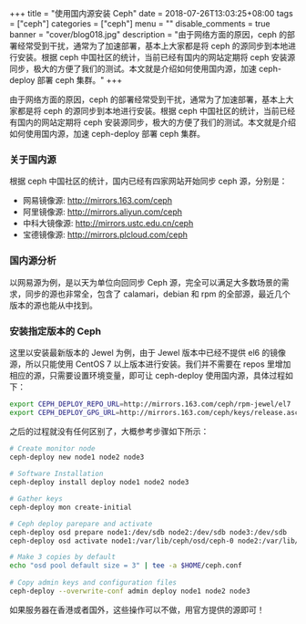 +++
title = "使用国内源安装 Ceph"
date = 2018-07-26T13:03:25+08:00
tags = ["ceph"]
categories = ["ceph"]
menu = ""
disable_comments = true
banner = "cover/blog018.jpg"
description = "由于网络方面的原因，ceph 的部署经常受到干扰，通常为了加速部署，基本上大家都是将 ceph 的源同步到本地进行安装。根据 ceph 中国社区的统计，当前已经有国内的网站定期将 ceph 安装源同步，极大的方便了我们的测试。本文就是介绍如何使用国内源，加速 ceph-deploy 部署 ceph 集群。"
+++



由于网络方面的原因，ceph 的部署经常受到干扰，通常为了加速部署，基本上大家都是将 ceph 的源同步到本地进行安装。根据 ceph 中国社区的统计，当前已经有国内的网站定期将 ceph 安装源同步，极大的方便了我们的测试。本文就是介绍如何使用国内源，加速 ceph-deploy 部署 ceph 集群。

### 关于国内源
根据 ceph 中国社区的统计，国内已经有四家网站开始同步 ceph 源，分别是：

- 网易镜像源: <http://mirrors.163.com/ceph>
- 阿里镜像源: <http://mirrors.aliyun.com/ceph>
- 中科大镜像源: <http://mirrors.ustc.edu.cn/ceph>
- 宝德镜像源: <http://mirrors.plcloud.com/ceph>

### 国内源分析

以网易源为例，是以天为单位向回同步 Ceph 源，完全可以满足大多数场景的需求，同步的源也非常全，包含了 calamari，debian 和 rpm 的全部源，最近几个版本的源也能从中找到。

### 安装指定版本的 Ceph
这里以安装最新版本的 Jewel 为例，由于 Jewel 版本中已经不提供 el6 的镜像源，所以只能使用 CentOS 7 以上版本进行安装。我们并不需要在 repos 里增加相应的源，只需要设置环境变量，即可让 ceph-deploy 使用国内源，具体过程如下：

```bash
export CEPH_DEPLOY_REPO_URL=http://mirrors.163.com/ceph/rpm-jewel/el7
export CEPH_DEPLOY_GPG_URL=http://mirrors.163.com/ceph/keys/release.asc
```
之后的过程就没有任何区别了，大概参考步骤如下所示：

```bash
# Create monitor node
ceph-deploy new node1 node2 node3
 
# Software Installation
ceph-deploy install deploy node1 node2 node3

# Gather keys
ceph-deploy mon create-initial

# Ceph deploy parepare and activate
ceph-deploy osd prepare node1:/dev/sdb node2:/dev/sdb node3:/dev/sdb
ceph-deploy osd activate node1:/var/lib/ceph/osd/ceph-0 node2:/var/lib/ceph/osd/ceph-1 node3:/var/lib/ceph/osd/ceph-2

# Make 3 copies by default
echo "osd pool default size = 3" | tee -a $HOME/ceph.conf
 
# Copy admin keys and configuration files
ceph-deploy --overwrite-conf admin deploy node1 node2 node3
```
如果服务器在香港或者国外，这些操作可以不做，用官方提供的源即可！